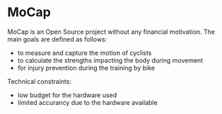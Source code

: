 # MoCap

MoCap is an Open Source project without any financial motivation. The main goals are defined as follows:
- to measure and capture the motion of cyclists 
- to calculate the strengths impacting the body during movement
- for injury prevention during the training by bike

Technical constraints:
- low budget for the hardware used
- limited accurancy due to the hardware available



